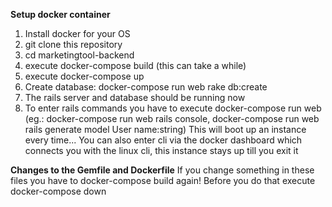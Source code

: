 **Setup docker container**

1. Install docker for your OS
2. git clone this repository
3. cd marketingtool-backend
4. execute docker-compose build (this can take a while)
5. execute docker-compose up
6. Create database: docker-compose run web rake db:create
7. The rails server and database should be running now
8. To enter rails commands you have to execute docker-compose run web <RAILS COMMANDS>
   (eg.: docker-compose run web rails console, docker-compose run web rails generate model User name:string)
   This will boot up an instance every time... 
   You can also enter cli via the docker dashboard which connects you with the linux cli, this instance stays up till you exit it
   
**Changes to the Gemfile and Dockerfile**
If you change something in these files you have to docker-compose build again! Before you do that
execute docker-compose down
